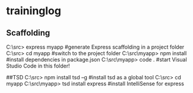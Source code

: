 # traininglog


## Scaffolding
C:\src> express myapp #generate Express scaffolding in a project folder
C:\src> cd myapp #switch to the project folder
C:\src\myapp> npm install #install dependencies in package.json
C:\src\myapp> code . #start Visual Studio Code in this folder!
  
##TSD
C:\src> npm install tsd –g          #install tsd as a global tool
C:\src> cd myapp
C:\src\myapp> tsd install express   #install IntelliSense for express
  
